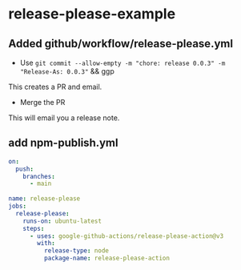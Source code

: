 # release-please-example


## Added github/workflow/release-please.yml

- Use `git commit --allow-empty -m "chore: release 0.0.3" -m "Release-As: 0.0.3"` && ggp

This creates a PR and email.

- Merge the PR

This will email you a release note.

## add npm-publish.yml

```yml
on:
  push:
    branches:
      - main
      
name: release-please
jobs:
  release-please:
    runs-on: ubuntu-latest
    steps:
      - uses: google-github-actions/release-please-action@v3
        with:
          release-type: node
          package-name: release-please-action
```



